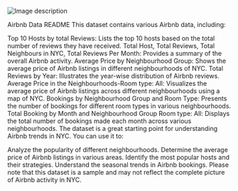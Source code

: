 ![Image description](https://public.tableau.com/views/Airbnbinsights_17242138803210/Dashboard1?:language=en-GB&publish=yes&:sid=&:redirect=auth&:display_count=n&:origin=viz_share_link)

Airbnb Data README
This dataset contains various Airbnb data, including:

Top 10 Hosts by total Reviews: Lists the top 10 hosts based on the total number of reviews they have received.
Total Host, Total Reviews, Total Neighbours in NYC, Total Reviews Per Month: Provides a summary of the overall Airbnb activity.
Average Price by Neighbourhood Group: Shows the average price of Airbnb listings in different neighbourhoods of NYC.
Total Reviews by Year: Illustrates the year-wise distribution of Airbnb reviews.
Average Price in the Neighbourhoods-Room type: All: Visualizes the average price of Airbnb listings across different neighbourhoods using a map of NYC.
Bookings by Neighbourhood Group and Room Type: Presents the number of bookings for different room types in various neighbourhoods.
Total Booking by Month and Neighbourhood Group Room type: All: Displays the total number of bookings made each month across various neighbourhoods.
The dataset is a great starting point for understanding Airbnb trends in NYC. You can use it to:

Analyze the popularity of different neighbourhoods.
Determine the average price of Airbnb listings in various areas.
Identify the most popular hosts and their strategies.
Understand the seasonal trends in Airbnb bookings.
Please note that this dataset is a sample and may not reflect the complete picture of Airbnb activity in NYC.
